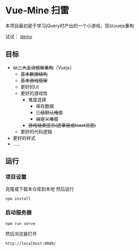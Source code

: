 # Vue-Mine 扫雷

本项目最初是于学习jQuery时产出的一个小游戏，现以vuejs重构


试试：
[demo](https://enpitsulin.github.io/Vue-minesweeper/dist/)


## 目标
+ ~~以三大主流框架重构~~（Vuejs）
  + ~~基本数据结构~~
  + ~~基本游戏框架~~
  + 更好的UI
  + 更好的游戏性
    + 难度选择
      + 保存数据 
      + ~~三级默认难度~~
      + ~~自定义难度~~
    + ~~游戏结束提示(遮罩层或toast消息)~~
  + 更好的代码逻辑
+ 更好的样式
+ .....
  
## 运行

### 项目设置

克隆或下载本仓库到本地 然后运行
```shell
npm install
```
### 启动服务器
```shell
npm run serve
```
然后浏览器打开
```
http://localhost:8080/
```
